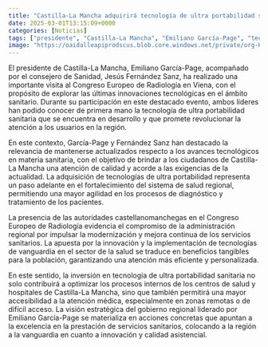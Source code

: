 ```yaml
---
title: "Castilla-La Mancha adquirirá tecnología de ultra portabilidad sanitaria para mejorar la atención a los usuarios"
date: 2025-03-01T13:15:09+0000
categories: [Noticias]
tags: ["presidente", "Castilla-La Mancha", "Emiliano García-Page", "tecnología sanitaria", "innovación", "servicios sanitarios", "tecnología de vanguardia."]
image: "https://oaidalleapiprodscus.blob.core.windows.net/private/org-HKmKxpuNw3Y88lm4EBrIPq0n/user-ZwiCXOggLL8ZNNKE2g7rXFmV/img-DeTAE85wmxgPxV3n4yRVVAsK.png?st=2025-03-01T12%3A15%3A09Z&se=2025-03-01T14%3A15%3A09Z&sp=r&sv=2024-08-04&sr=b&rscd=inline&rsct=image/png&skoid=d505667d-d6c1-4a0a-bac7-5c84a87759f8&sktid=a48cca56-e6da-484e-a814-9c849652bcb3&skt=2025-03-01T01%3A59%3A48Z&ske=2025-03-02T01%3A59%3A48Z&sks=b&skv=2024-08-04&sig=ftsx8kPdD/LDemMygKyandRKHV0nEOiS4z0OgcXrRTQ%3D"
---
```


El presidente de Castilla-La Mancha, Emiliano García-Page, acompañado por el consejero de Sanidad, Jesús Fernández Sanz, ha realizado una importante visita al Congreso Europeo de Radiología en Viena, con el propósito de explorar las últimas innovaciones tecnológicas en el ámbito sanitario. Durante su participación en este destacado evento, ambos líderes han podido conocer de primera mano la tecnología de ultra portabilidad sanitaria que se encuentra en desarrollo y que promete revolucionar la atención a los usuarios en la región.

En este contexto, García-Page y Fernández Sanz han destacado la relevancia de mantenerse actualizados respecto a los avances tecnológicos en materia sanitaria, con el objetivo de brindar a los ciudadanos de Castilla-La Mancha una atención de calidad y acorde a las exigencias de la actualidad. La adquisición de tecnologías de ultra portabilidad representa un paso adelante en el fortalecimiento del sistema de salud regional, permitiendo una mayor agilidad en los procesos de diagnóstico y tratamiento de los pacientes.

La presencia de las autoridades castellanomanchegas en el Congreso Europeo de Radiología evidencia el compromiso de la administración regional por impulsar la modernización y mejora continua de los servicios sanitarios. La apuesta por la innovación y la implementación de tecnologías de vanguardia en el sector de la salud se traduce en beneficios tangibles para la población, garantizando una atención más eficiente y personalizada.

En este sentido, la inversión en tecnología de ultra portabilidad sanitaria no solo contribuirá a optimizar los procesos internos de los centros de salud y hospitales de Castilla-La Mancha, sino que también permitirá una mayor accesibilidad a la atención médica, especialmente en zonas remotas o de difícil acceso. La visión estratégica del gobierno regional liderado por Emiliano García-Page se materializa en acciones concretas que apuntan a la excelencia en la prestación de servicios sanitarios, colocando a la región a la vanguardia en cuanto a innovación y calidad asistencial.
    
